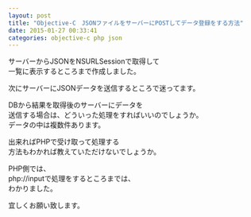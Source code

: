 ```yaml
---
layout: post
title: "Objective-C　JSONファイルをサーバーにPOSTしてデータ登録をする方法"
date: 2015-01-27 00:33:41
categories: objective-c php json
---
```

<p>サーバーからJSONをNSURLSessionで取得して<br>
一覧に表示するところまで作成しました。</p>

<p>次にサーバーにJSONデータを送信するところで迷ってます。</p>

<p>DBから結果を取得後のサーバーにデータを<br>
送信する場合は、どういった処理をすればいいのでしょうか。<br>
データの中は複数件あります。</p>

<p>出来ればPHPで受け取って処理する<br>
方法もわかれば教えていただけないでしょうか。</p>

<p>PHP側では、<br>
php://inputで処理をするところまでは、<br>
わかりました。</p>

<p>宜しくお願い致します。</p>
